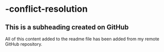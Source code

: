 # -conflict-resolution

## This is a subheading created on GitHub

All of this content added to the readme file has been added from my remote GitHub repository.
